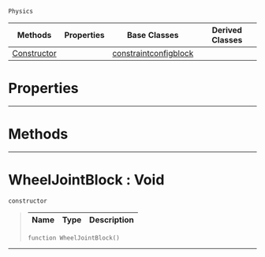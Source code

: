  `Physics`

|Methods|Properties|Base Classes|Derived Classes|
|---|---|---|---|
|[ Constructor](https://github.com/PlasmaEngine/PlasmaDocs/blob/master/code_reference/class_reference/wheeljointblock.markdown#wheeljointblock-void)| |[constraintconfigblock](https://github.com/PlasmaEngine/PlasmaDocs/blob/master/code_reference/class_reference/constraintconfigblock.markdown)| |


 #  Properties


---  
 #  Methods


---  
 #  WheelJointBlock : Void

 `constructor`

> 
> |Name|Type|Description|
> |---|---|---|
> ``` lang=cpp, name=Lightning
> function WheelJointBlock()
> ``` 


---  
 

 